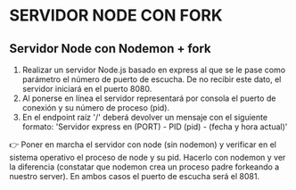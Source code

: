 # SERVIDOR NODE CON FORK

## Servidor Node con Nodemon + fork

1. Realizar un servidor Node.js basado en express al que se le pase como parámetro el número de puerto de escucha. De no recibir este dato, el servidor iniciará en el puerto 8080.
2. Al ponerse en línea el servidor representará por consola el puerto de conexión y su número de proceso (pid).
3. En el endpoint raíz '/' deberá devolver un mensaje con el siguiente formato: 'Servidor express en (PORT) - PID (pid) - (fecha y hora actual)'

👉 Poner en marcha el servidor con node (sin nodemon) y verificar en el sistema operativo el proceso de node y su pid. Hacerlo con nodemon y ver la diferencia (constatar que nodemon crea un proceso padre forkeando a nuestro server). En ambos casos el puerto de escucha será el 8081.
